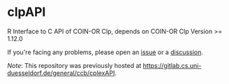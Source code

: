 # clpAPI

R Interface to C API of COIN-OR Clp, depends on COIN-OR Clp Version >= 1.12.0

If you're facing any problems, please open an [issue](issues/new) or a [discussion](/discusions/new).

_Note_: This repository was previously hosted at https://gitlab.cs.uni-duesseldorf.de/general/ccb/cplexAPI.